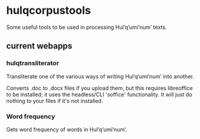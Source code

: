 # hulqcorpustools
Some useful tools to be used in processing Hul’q’umi’num’ texts.

## current webapps

### hulqtransliterator
Transliterate one of the various ways of writing Hul’q’umi’num’ into another.

Converts .doc to .docx files if you upload them, but this requires libreoffice to be installed; it uses the headless/CLI 'soffice' functionality. It will just do nothing to your files if it's not installed.

### Word frequency
Gets word frequency of words in Hul’q’umi’num’.